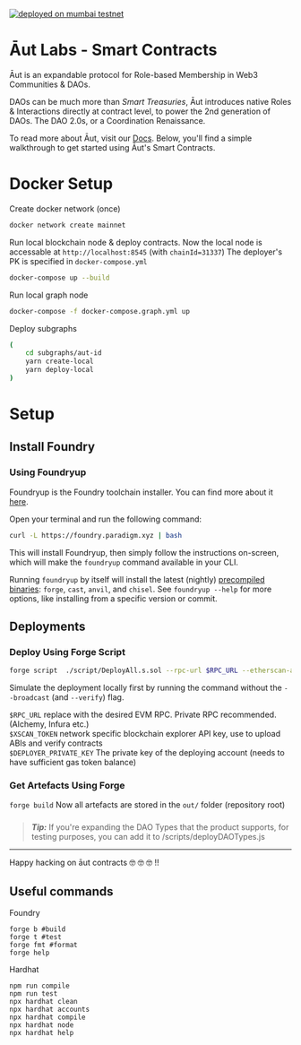 [![deployed on mumbai testnet](https://github.com/Aut-Labs/contracts/actions/workflows/deploy_mumbai.yml/badge.svg)](https://github.com/Aut-Labs/contracts/actions/workflows/deploy_mumbai.yml)
# Āut Labs - Smart Contracts
Āut is an expandable protocol for Role-based Membership in Web3 Communities & DAOs.

DAOs can be much more than _Smart Treasuries_, Āut introduces native Roles & Interactions directly at contract level, to power the 2nd generation of DAOs. The DAO 2.0s, or a Coordination Renaissance.

To read more about Āut, visit our [Docs](https://docs.aut.id).
Below, you'll find a simple walkthrough to get started using Āut's Smart Contracts.

# Docker Setup

Create docker network (once)
```bash
docker network create mainnet
```

Run local blockchain node & deploy contracts. 
Now the local node is accessable at `http://localhost:8545` (with `chainId=31337`)
The deployer's PK is specified in `docker-compose.yml`
```bash
docker-compose up --build
```

Run local graph node
```bash
docker-compose -f docker-compose.graph.yml up
```

Deploy subgraphs
```bash
(
    cd subgraphs/aut-id
    yarn create-local
    yarn deploy-local
)
```

# Setup 

## Install Foundry 

### Using Foundryup

Foundryup is the Foundry toolchain installer. You can find more about it [here](https://github.com/foundry-rs/foundry/blob/master/foundryup/README.md).

Open your terminal and run the following command:

```sh
curl -L https://foundry.paradigm.xyz | bash
```

This will install Foundryup, then simply follow the instructions on-screen,
which will make the `foundryup` command available in your CLI.

Running `foundryup` by itself will install the latest (nightly) [precompiled binaries](#precompiled-binaries): `forge`, `cast`, `anvil`, and `chisel`.
See `foundryup --help` for more options, like installing from a specific version or commit.

## Deployments
### Deploy Using Forge Script

```sh
forge script  ./script/DeployAll.s.sol --rpc-url $RPC_URL --etherscan-api-key $XSCAN_TOKEN --private-key $DEPLOYER_PRIVATE_KEY --verify --broadcast 
 ```

Simulate the deployment locally first by running the command without the `--broadcast` (and `--verify`) flag.

`$RPC_URL` replace with the desired EVM RPC. Private RPC recommended. (Alchemy, Infura etc.)<br>
`$XSCAN_TOKEN` network specific blockchain explorer API key, use to upload ABIs and verify contracts <br>
`$DEPLOYER_PRIVATE_KEY` The private key of the deploying account (needs to have sufficient gas token balance)


### Get Artefacts Using Forge

`forge build`
Now all artefacts are stored in the `out/` folder (repository root)

### 
    
> **_Tip:_** If you're expanding the DAO Types that the product supports, for testing purposes, you can add it to /scripts/deployDAOTypes.js

----
Happy hacking on āut contracts 🤓 🤓 🤓 !! 
 
## Useful commands
Foundry
```shell
forge b #build
forge t #test
forge fmt #format
forge help
```


Hardhat
```shell
npm run compile
npm run test
npx hardhat clean
npx hardhat accounts
npx hardhat compile
npx hardhat node
npx hardhat help
```
